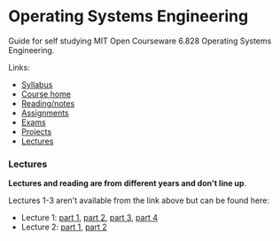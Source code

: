 # Operating Systems Engineering
Guide for self studying MIT Open Courseware 6.828 Operating Systems Engineering.

Links:
- [Syllabus](https://ocw.mit.edu/courses/electrical-engineering-and-computer-science/6-828-operating-system-engineering-fall-2012/syllabus/)
- [Course home](https://ocw.mit.edu/courses/electrical-engineering-and-computer-science/6-828-operating-system-engineering-fall-2012/)
- [Reading/notes](https://ocw.mit.edu/courses/electrical-engineering-and-computer-science/6-828-operating-system-engineering-fall-2012/lecture-notes-and-readings/)
- [Assignments](https://ocw.mit.edu/courses/electrical-engineering-and-computer-science/6-828-operating-system-engineering-fall-2012/assignments/)
- [Exams](https://ocw.mit.edu/courses/electrical-engineering-and-computer-science/6-828-operating-system-engineering-fall-2012/exams/)
- [Projects](https://ocw.mit.edu/courses/electrical-engineering-and-computer-science/6-828-operating-system-engineering-fall-2012/projects/)
- [Lectures](https://www.youtube.com/watch?v=kDRHsNauoxk&list=PLfciLKR3SgqNJKKIKUliWoNBBH1VHL3AP)

### Lectures
**Lectures and reading are from different years and don't line up**.

Lectures 1-3 aren't available from the link above but can be found here:
- Lecture 1: [part 1](https://www.youtube.com/watch?v=bUdAc53o7L0&t=702s), [part 2](https://www.youtube.com/watch?v=Owb0jTi91Lk), [part 3](https://www.youtube.com/watch?v=ktGcvMyexos), [part 4](https://www.youtube.com/watch?v=aHiAb5ZUJ64)
- Lecture 2: [part 1](https://www.youtube.com/watch?v=rPxjGgNzE8A), [part 2](https://www.youtube.com/watch?v=P178smPz7AQ)

